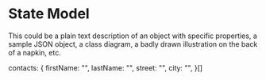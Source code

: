 # State Model

This could be a plain text description of an object with specific properties, a sample JSON object, a class diagram, a badly drawn illustration on the back of a napkin, etc.

contacts:
{
firstName: "",
lastName: "",
street: "",
city: "",
}[]
